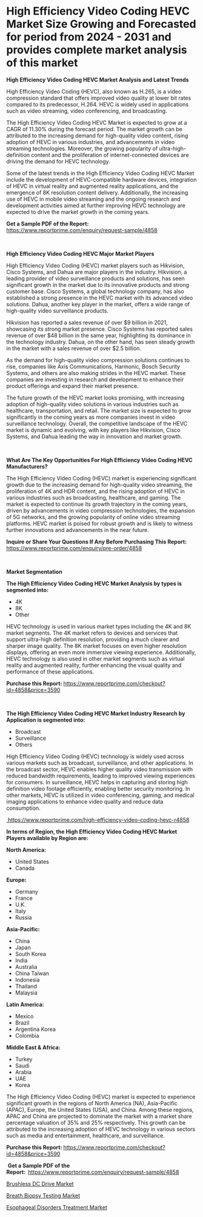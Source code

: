 <p><h1>High Efficiency Video Coding HEVC Market Size Growing and Forecasted for period from 2024 - 2031 and provides complete market analysis of this market</h1></p><p><strong>High Efficiency Video Coding HEVC Market Analysis and Latest Trends</strong></p>
<p><p>High Efficiency Video Coding (HEVC), also known as H.265, is a video compression standard that offers improved video quality at lower bit rates compared to its predecessor, H.264. HEVC is widely used in applications such as video streaming, video conferencing, and broadcasting.</p><p>The High Efficiency Video Coding HEVC Market is expected to grow at a CAGR of 11.30% during the forecast period. The market growth can be attributed to the increasing demand for high-quality video content, rising adoption of HEVC in various industries, and advancements in video streaming technologies. Moreover, the growing popularity of ultra-high-definition content and the proliferation of internet-connected devices are driving the demand for HEVC technology.</p><p>Some of the latest trends in the High Efficiency Video Coding HEVC Market include the development of HEVC-compatible hardware devices, integration of HEVC in virtual reality and augmented reality applications, and the emergence of 8K resolution content delivery. Additionally, the increasing use of HEVC in mobile video streaming and the ongoing research and development activities aimed at further improving HEVC technology are expected to drive the market growth in the coming years.</p></p>
<p><strong>Get a Sample PDF of the Report:&nbsp;</strong> <a href="https://www.reportprime.com/enquiry/request-sample/4858">https://www.reportprime.com/enquiry/request-sample/4858</a></p>
<p>&nbsp;</p>
<p><strong>High Efficiency Video Coding HEVC Major Market Players</strong></p>
<p><p>High Efficiency Video Coding (HEVC) market players such as Hikvision, Cisco Systems, and Dahua are major players in the industry. Hikvision, a leading provider of video surveillance products and solutions, has seen significant growth in the market due to its innovative products and strong customer base. Cisco Systems, a global technology company, has also established a strong presence in the HEVC market with its advanced video solutions. Dahua, another key player in the market, offers a wide range of high-quality video surveillance products.</p><p>Hikvision has reported a sales revenue of over $9 billion in 2021, showcasing its strong market presence. Cisco Systems has reported sales revenue of over $48 billion in the same year, highlighting its dominance in the technology industry. Dahua, on the other hand, has seen steady growth in the market with a sales revenue of over $2.5 billion.</p><p>As the demand for high-quality video compression solutions continues to rise, companies like Axis Communications, Harmonic, Bosch Security Systems, and others are also making strides in the HEVC market. These companies are investing in research and development to enhance their product offerings and expand their market presence.</p><p>The future growth of the HEVC market looks promising, with increasing adoption of high-quality video solutions in various industries such as healthcare, transportation, and retail. The market size is expected to grow significantly in the coming years as more companies invest in video surveillance technology. Overall, the competitive landscape of the HEVC market is dynamic and evolving, with key players like Hikvision, Cisco Systems, and Dahua leading the way in innovation and market growth.</p></p>
<p>&nbsp;</p>
<p><strong>What Are The Key Opportunities For High Efficiency Video Coding HEVC Manufacturers?</strong></p>
<p><p>The High Efficiency Video Coding (HEVC) market is experiencing significant growth due to the increasing demand for high-quality video streaming, the proliferation of 4K and HDR content, and the rising adoption of HEVC in various industries such as broadcasting, healthcare, and gaming. The market is expected to continue its growth trajectory in the coming years, driven by advancements in video compression technologies, the expansion of 5G networks, and the growing popularity of online video streaming platforms. HEVC market is poised for robust growth and is likely to witness further innovations and advancements in the near future.</p></p>
<p><strong>Inquire or Share Your Questions If Any Before Purchasing This Report:</strong> <a href="https://www.reportprime.com/enquiry/pre-order/4858">https://www.reportprime.com/enquiry/pre-order/4858</a></p>
<p>&nbsp;</p>
<p><strong>Market Segmentation</strong></p>
<p><strong>The High Efficiency Video Coding HEVC Market Analysis by types is segmented into:</strong></p>
<p><ul><li>4K</li><li>8K</li><li>Other</li></ul></p>
<p><p>HEVC technology is used in various market types including the 4K and 8K market segments. The 4K market refers to devices and services that support ultra-high definition resolution, providing a much clearer and sharper image quality. The 8K market focuses on even higher resolution displays, offering an even more immersive viewing experience. Additionally, HEVC technology is also used in other market segments such as virtual reality and augmented reality, further enhancing the visual quality and performance of these applications.</p></p>
<p><strong>Purchase this Report:&nbsp;</strong><a href="https://www.reportprime.com/checkout?id=4858&price=3590">https://www.reportprime.com/checkout?id=4858&price=3590</a></p>
<p>&nbsp;</p>
<p><strong>The High Efficiency Video Coding HEVC Market Industry Research by Application is segmented into:</strong></p>
<p><ul><li>Broadcast</li><li>Surveillance</li><li>Others</li></ul></p>
<p><p>High Efficiency Video Coding (HEVC) technology is widely used across various markets such as broadcast, surveillance, and other applications. In the broadcast sector, HEVC enables higher quality video transmission with reduced bandwidth requirements, leading to improved viewing experiences for consumers. In surveillance, HEVC helps in capturing and storing high definition video footage efficiently, enabling better security monitoring. In other markets, HEVC is utilized in video conferencing, gaming, and medical imaging applications to enhance video quality and reduce data consumption.</p></p>
<p><a href="https://www.reportprime.com/high-efficiency-video-coding-hevc-r4858">&nbsp;https://www.reportprime.com/high-efficiency-video-coding-hevc-r4858</a></p>
<p><strong>In terms of Region, the High Efficiency Video Coding HEVC Market Players available by Region are:</strong></p>
<p>
    <p> <strong> North America: </strong>
        <ul>
            <li>United States</li>
            <li>Canada</li>
        </ul>
        </p> 
    <p> <strong> Europe: </strong>
        <ul>
            <li>Germany</li>
            <li>France</li>
            <li>U.K.</li>
            <li>Italy</li>
            <li>Russia</li>
        </ul>
        </p> 
    <p> <strong> Asia-Pacific: </strong>
        <ul>
            <li>China</li>
            <li>Japan</li>
            <li>South Korea</li>
            <li>India</li>
            <li>Australia</li>
            <li>China Taiwan</li>
            <li>Indonesia</li>
            <li>Thailand</li>
            <li>Malaysia</li>
        </ul>
        </p> 
    <p> <strong> Latin America: </strong>
        <ul>
            <li>Mexico</li>
            <li>Brazil</li>
            <li>Argentina Korea</li>
            <li>Colombia</li>
        </ul>
        </p> 
    <p> <strong> Middle East & Africa: </strong>
        <ul>
            <li>Turkey</li>
            <li>Saudi</li>
            <li>Arabia</li>
            <li>UAE</li>
            <li>Korea</li>
        </ul>
    </p>
    </p>
<p><p>The High Efficiency Video Coding (HEVC) market is expected to experience significant growth in the regions of North America (NA), Asia-Pacific (APAC), Europe, the United States (USA), and China. Among these regions, APAC and China are projected to dominate the market with a market share percentage valuation of 35% and 25% respectively. This growth can be attributed to the increasing adoption of HEVC technology in various sectors such as media and entertainment, healthcare, and surveillance.</p></p>
<p><strong>Purchase this Report: </strong><a href="https://www.reportprime.com/checkout?id=4858&price=3590">https://www.reportprime.com/checkout?id=4858&price=3590</a></p>
<p>&nbsp;<strong>Get a Sample PDF of the Report:&nbsp;&nbsp;</strong><a href="https://www.reportprime.com/enquiry/request-sample/4858">https://www.reportprime.com/enquiry/request-sample/4858</a></p>
<p><strong></strong></p>
<p><p><a href="https://github.com/Krdamani25/Market-Research-Report-List-1/blob/main/brushless-dc-drive-market.md">Brushless DC Drive Market</a></p><p><a href="https://issuu.com/reportprime-2/docs/breath-biopsy-testing-market-size-2030.pptx">Breath Biopsy Testing Market</a></p><p><a href="https://issuu.com/reportprime-2/docs/esophageal-disorders-treatment-market-size-2030.pp">Esophageal Disorders Treatment Market</a></p></p>